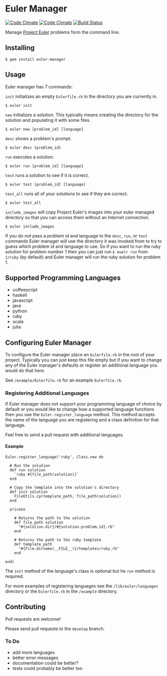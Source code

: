 # Euler Manager

[![Code Climate](https://codeclimate.com/github/yaworsw/euler-manager.png)](https://codeclimate.com/github/yaworsw/euler-manager) [![Code Climate](https://codeclimate.com/github/yaworsw/euler-manager/coverage.png)](https://codeclimate.com/github/yaworsw/euler-manager) [![Build Status](https://travis-ci.org/yaworsw/euler-manager.svg?branch=master)](https://travis-ci.org/yaworsw/euler-manager)

Manage [Project Euler](https://projecteuler.net/) problems form the command line.

## Installing

    $ gem install euler-manager

## Usage

Euler manager has 7 commands:

`init` initializes an empty `Eulerfile.rb` in the directory you are currently
in.

    $ euler init

`new` initializes a solution.  This typically means creating the directory for
the solution and populating it with some files.

    $ euler new [problem_id] [language]

`desc` shows a problem's prompt.

    $ euler desc [problem_id]

`run` executes a solution.

    $ euler run [problem_id] [language]

`test` runs a solution to see if it is correct.

    $ euler test [problem_id] [language]

`test_all` runs all of your solutions to see if they are correct.

    $ euler test_all

`include_images` will copy Project Euler's images into your euler managed
directory so that you can access them without an Internet connection.

    $ euler include_images

If you do not pass a problem id and language to the `desc`, `run`, or `test`
commands Euler manager will use the directory it was invoked from to try to
guess which problem id and language to use.  So if you want to run the ruby
solution for problem number 1 then you can just run `$ euelr run` from `1/ruby`
(by default) and Euler manager will run the ruby solution for problem 1.

## Supported Programming Languages

- coffeescript
- haskell
- javascript
- java
- python
- ruby
- scala
- julia

## Configuring Euler Manager

To configure the Euler manager place an `Eulerfile.rb` in the root of your
project.  Typically you can just keep this file empty but if you want to change
any of the Euler manager's defaults or register an additional language you would
do that here.

See `/example/Eulerfile.rb` for an example `Eulerfile.rb`.

### Registering Additional Languages

If Euler manager does not support your programming language of choice by default
or you would like to change how a supported language functions then you use the
`Euler.register_language` method.  This method accepts the name of the language
you are registering and a class definition for that language.

Feel free to send a pull request with additional languages.

#### Example

    Euler.register_language('ruby', Class.new do

      # Run the solution
      def run solution
        `ruby #{file_path(solution)}`
      end

      # Copy the template into the solution's directory
      def init solution
        FileUtils.cp(template_path, file_path(solution))
      end

      private

        # Returns the path to the solution
        def file_path solution
          "#{solution.dir}/#{solution.problem.id}.rb"
        end

        # Returns the path to the ruby template
        def template_path
          "#{File.dirname(__FILE__)}/templates/ruby.rb"
        end

    end)

The `init` method of the language's class is optional but he `run` method is
required.

For more examples of registering languages see the `/lib/euler/languages`
directory or the `Eulerfile.rb` in the `/example` directory.

## Contributing

Pull requests are welcome!

Please send pull requests to the `develop` branch.

### To Do

- add more languages
- better error messages
- documentation could be better?
- tests could probably be better too
